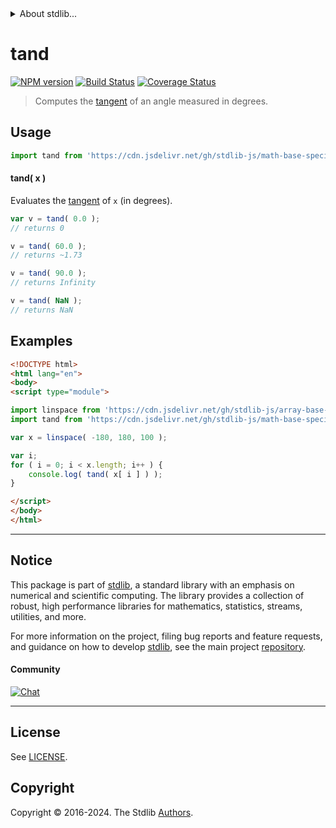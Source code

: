 <!--

@license Apache-2.0

Copyright (c) 2024 The Stdlib Authors.

Licensed under the Apache License, Version 2.0 (the "License");
you may not use this file except in compliance with the License.
You may obtain a copy of the License at

   http://www.apache.org/licenses/LICENSE-2.0

Unless required by applicable law or agreed to in writing, software
distributed under the License is distributed on an "AS IS" BASIS,
WITHOUT WARRANTIES OR CONDITIONS OF ANY KIND, either express or implied.
See the License for the specific language governing permissions and
limitations under the License.

-->


<details>
  <summary>
    About stdlib...
  </summary>
  <p>We believe in a future in which the web is a preferred environment for numerical computation. To help realize this future, we've built stdlib. stdlib is a standard library, with an emphasis on numerical and scientific computation, written in JavaScript (and C) for execution in browsers and in Node.js.</p>
  <p>The library is fully decomposable, being architected in such a way that you can swap out and mix and match APIs and functionality to cater to your exact preferences and use cases.</p>
  <p>When you use stdlib, you can be absolutely certain that you are using the most thorough, rigorous, well-written, studied, documented, tested, measured, and high-quality code out there.</p>
  <p>To join us in bringing numerical computing to the web, get started by checking us out on <a href="https://github.com/stdlib-js/stdlib">GitHub</a>, and please consider <a href="https://opencollective.com/stdlib">financially supporting stdlib</a>. We greatly appreciate your continued support!</p>
</details>

# tand

[![NPM version][npm-image]][npm-url] [![Build Status][test-image]][test-url] [![Coverage Status][coverage-image]][coverage-url] <!-- [![dependencies][dependencies-image]][dependencies-url] -->

> Computes the [tangent][trigonometric-functions] of an angle measured in degrees.

<section class="intro">

</section>



<section class="usage">

## Usage

```javascript
import tand from 'https://cdn.jsdelivr.net/gh/stdlib-js/math-base-special-tand@esm/index.mjs';
```

#### tand( x )

Evaluates the [tangent][trigonometric-functions] of `x` (in degrees).

```javascript
var v = tand( 0.0 );
// returns 0

v = tand( 60.0 );
// returns ~1.73

v = tand( 90.0 );
// returns Infinity

v = tand( NaN );
// returns NaN
```

</section>

<!-- /.usage -->

<section class="examples">

## Examples

<!-- eslint no-undef: "error" -->

```html
<!DOCTYPE html>
<html lang="en">
<body>
<script type="module">

import linspace from 'https://cdn.jsdelivr.net/gh/stdlib-js/array-base-linspace@esm/index.mjs';
import tand from 'https://cdn.jsdelivr.net/gh/stdlib-js/math-base-special-tand@esm/index.mjs';

var x = linspace( -180, 180, 100 );

var i;
for ( i = 0; i < x.length; i++ ) {
    console.log( tand( x[ i ] ) );
}

</script>
</body>
</html>
```

</section>

<!-- /.examples -->

<!-- C interface documentation. -->



<!-- Section for related `stdlib` packages. Do not manually edit this section, as it is automatically populated. -->

<section class="related">

</section>

<!-- /.related -->

<!-- Section for all links. Make sure to keep an empty line after the `section` element and another before the `/section` close. -->


<section class="main-repo" >

* * *

## Notice

This package is part of [stdlib][stdlib], a standard library with an emphasis on numerical and scientific computing. The library provides a collection of robust, high performance libraries for mathematics, statistics, streams, utilities, and more.

For more information on the project, filing bug reports and feature requests, and guidance on how to develop [stdlib][stdlib], see the main project [repository][stdlib].

#### Community

[![Chat][chat-image]][chat-url]

---

## License

See [LICENSE][stdlib-license].


## Copyright

Copyright &copy; 2016-2024. The Stdlib [Authors][stdlib-authors].

</section>

<!-- /.stdlib -->

<!-- Section for all links. Make sure to keep an empty line after the `section` element and another before the `/section` close. -->

<section class="links">

[npm-image]: http://img.shields.io/npm/v/@stdlib/math-base-special-tand.svg
[npm-url]: https://npmjs.org/package/@stdlib/math-base-special-tand

[test-image]: https://github.com/stdlib-js/math-base-special-tand/actions/workflows/test.yml/badge.svg?branch=v0.2.0
[test-url]: https://github.com/stdlib-js/math-base-special-tand/actions/workflows/test.yml?query=branch:v0.2.0

[coverage-image]: https://img.shields.io/codecov/c/github/stdlib-js/math-base-special-tand/main.svg
[coverage-url]: https://codecov.io/github/stdlib-js/math-base-special-tand?branch=main

<!--

[dependencies-image]: https://img.shields.io/david/stdlib-js/math-base-special-tand.svg
[dependencies-url]: https://david-dm.org/stdlib-js/math-base-special-tand/main

-->

[chat-image]: https://img.shields.io/gitter/room/stdlib-js/stdlib.svg
[chat-url]: https://app.gitter.im/#/room/#stdlib-js_stdlib:gitter.im

[stdlib]: https://github.com/stdlib-js/stdlib

[stdlib-authors]: https://github.com/stdlib-js/stdlib/graphs/contributors

[umd]: https://github.com/umdjs/umd
[es-module]: https://developer.mozilla.org/en-US/docs/Web/JavaScript/Guide/Modules

[deno-url]: https://github.com/stdlib-js/math-base-special-tand/tree/deno
[deno-readme]: https://github.com/stdlib-js/math-base-special-tand/blob/deno/README.md
[umd-url]: https://github.com/stdlib-js/math-base-special-tand/tree/umd
[umd-readme]: https://github.com/stdlib-js/math-base-special-tand/blob/umd/README.md
[esm-url]: https://github.com/stdlib-js/math-base-special-tand/tree/esm
[esm-readme]: https://github.com/stdlib-js/math-base-special-tand/blob/esm/README.md
[branches-url]: https://github.com/stdlib-js/math-base-special-tand/blob/main/branches.md

[stdlib-license]: https://raw.githubusercontent.com/stdlib-js/math-base-special-tand/main/LICENSE

[trigonometric-functions]: https://en.wikipedia.org/wiki/Trigonometric_functions

<!-- <related-links> -->

<!-- </related-links> -->

</section>

<!-- /.links -->
